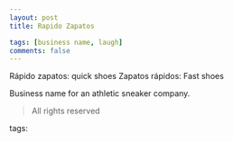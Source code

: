 ```yaml
---
layout: post
title: Rapido Zapatos

tags: [business name, laugh]
comments: false
---
```

Rápido zapatos: quick shoes
Zapatos rápidos: Fast shoes

Business name for an athletic sneaker company. 

> All rights reserved 

tags: 